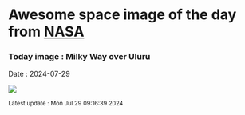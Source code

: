 
# Awesome space image of the day from [NASA](https://api.nasa.gov/)

### Today image : Milky Way over Uluru
Date : 2024-07-29

![](https://apod.nasa.gov/apod/image/2407/UluruMilkyWay_Inwood_960.jpg)

<small>Latest update : Mon Jul 29 09:16:39 2024</small>
        
